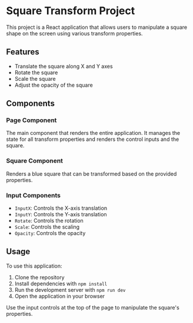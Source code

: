 # Square Transform Project

This project is a React application that allows users to manipulate a square shape on the screen using various transform properties.

## Features

- Translate the square along X and Y axes
- Rotate the square
- Scale the square
- Adjust the opacity of the square

## Components

### Page Component

The main component that renders the entire application. It manages the state for all transform properties and renders the control inputs and the square.

### Square Component

Renders a blue square that can be transformed based on the provided properties.

### Input Components

- `InputX`: Controls the X-axis translation
- `InputY`: Controls the Y-axis translation
- `Rotate`: Controls the rotation
- `Scale`: Controls the scaling
- `Opacity`: Controls the opacity

## Usage

To use this application:

1. Clone the repository
2. Install dependencies with `npm install`
3. Run the development server with `npm run dev`
4. Open the application in your browser

Use the input controls at the top of the page to manipulate the square's properties.

